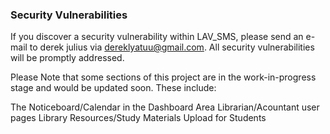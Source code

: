### Security Vulnerabilities
If you discover a security vulnerability within LAV_SMS, please send an e-mail to derek julius via dereklyatuu@gmail.com. All security vulnerabilities will be promptly addressed.

Please Note that some sections of this project are in the work-in-progress stage and would be updated soon. These include:

The Noticeboard/Calendar in the Dashboard Area
Librarian/Acountant user pages
Library Resources/Study Materials Upload for Students
